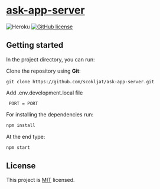 # [ask-app-server](https://ask-app-server.herokuapp.com/)

![Heroku](https://img.shields.io/badge/Heroku-430098?style=for-the-badge&logo=heroku&logoColor=white)
[![GitHub license](https://img.shields.io/badge/license-MIT-blue.svg)](https://github.com/scokljat/ask-app-server/blob/main/LICENSE)

## Getting started

In the project directory, you can run:

Clone the repository using **Git**:

```
git clone https://github.com/scokljat/ask-app-server.git
```
Add .env.development.local file

```
 PORT = PORT
```


For installing the dependencies run:

```bash
npm install
```

At the end type:

```bash
npm start
```

## License

This project is [MIT](https://github.com/scokljat/ask-app-server/blob/main/LICENSE) licensed.
